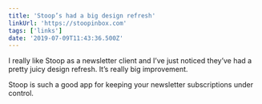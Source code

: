 ```yaml
---
title: 'Stoop’s had a big design refresh'
linkUrl: 'https://stoopinbox.com'
tags: ['links'] 
date: '2019-07-09T11:43:36.500Z'
---
```

I really like Stoop as a newsletter client and I’ve just noticed they’ve had a pretty juicy design refresh. It’s really big improvement. 

Stoop is such a good app for keeping your newsletter subscriptions under control.  